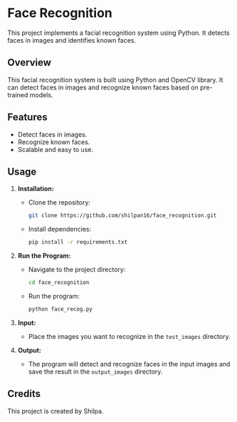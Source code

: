 # Face Recognition

This project implements a facial recognition system using Python. It detects faces in images and identifies known faces.

## Overview

This facial recognition system is built using Python and OpenCV library. It can detect faces in images and recognize known faces based on pre-trained models.

## Features

- Detect faces in images.
- Recognize known faces.
- Scalable and easy to use.

## Usage

1. **Installation:**
   - Clone the repository:
     ```bash
     git clone https://github.com/shilpan16/face_recognition.git
     ```
   - Install dependencies:
     ```bash
     pip install -r requirements.txt
     ```

2. **Run the Program:**
   - Navigate to the project directory:
     ```bash
     cd face_recognition
     ```
   - Run the program:
     ```bash
     python face_recog.py
     ```

3. **Input:**
   - Place the images you want to recognize in the `test_images` directory.

4. **Output:**
   - The program will detect and recognize faces in the input images and save the result in the `output_images` directory.

## Credits

This project is created by Shilpa.
